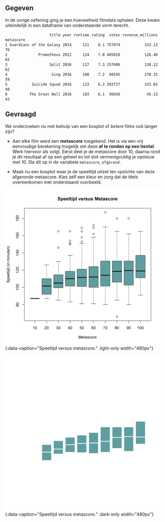 ## Gegeven
In de vorige oefening ging je een hoeveelheid filmdata ophalen. Deze kwam uiteindelijk in een dataframe van onderstaande vorm terecht.

```
                    title year runtime rating  votes revenue_millions metascore
1 Guardians of the Galaxy 2014     121    8.1 757074           333.13        76
2              Prometheus 2012     124    7.0 485820           126.46        65
3                   Split 2016     117    7.3 157606           138.12        62
4                    Sing 2016     108    7.2  60545           270.32        59
5           Suicide Squad 2016     123    6.2 393727           325.02        40
6          The Great Wall 2016     103    6.1  56036            45.13        42
```

## Gevraagd

We onderzoeken nu met behulp van een boxplot of *betere* films ook langer zijn?

- Aan elke film werd een **metascore** toegekend. Het is via een vrij eenvoudige berekening mogelijk om deze **af te ronden op een tiental**. Werk hiervoor als volgt. Eerst deel je de metascore door 10, daarna rond je dit resultaat af op een geheel en tot slot vermenigvuldig je opnieuw met 10. Sla dit op in de variabele `metascore_afgerond`.

- Maak nu een boxplot waar je de speeltijd uitzet ten opzichte van deze afgeronde metascore. Kies zelf een kleur en zorg dat de titels overeenkomen met onderstaand voorbeeld.

![Speeltijd versus metascore.](media/plot.png "Speeltijd versus metascore."){:data-caption="Speeltijd versus metascore." .light-only width="480px"}

![Speeltijd versus metascore.](media/plot_dark.png "Speeltijd versus metascore."){:data-caption="Speeltijd versus metascore." .dark-only width="480px"}
